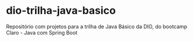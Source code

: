 # dio-trilha-java-basico
Repositório com projetos para a trilha de Java Básico da DIO, do bootcamp Claro - Java com Spring Boot
